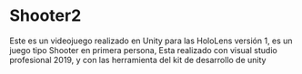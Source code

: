 # Shooter2
Este es un videojuego realizado en Unity para las HoloLens versión 1, es un juego tipo Shooter en primera persona, Esta realizado con visual studio profesional 2019, y con las herramienta del kit de desarrollo de unity
